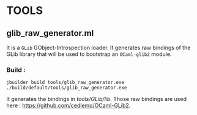 # TOOLS

## glib_raw_generator.ml

It is a `GLib` GObject-Introspection loader. It generates raw bindings of the
GLib library that will be used to bootstrap an `OCaml-glib2` module.

### Build :

```
jbuilder build tools/glib_raw_generator.exe
./build/default/tools/glib_raw_generator.exe
```

It generates the bindings in *tools/GLib/lib*. Those raw bindings are used
here : https://github.com/cedlemo/OCaml-GLib2.
